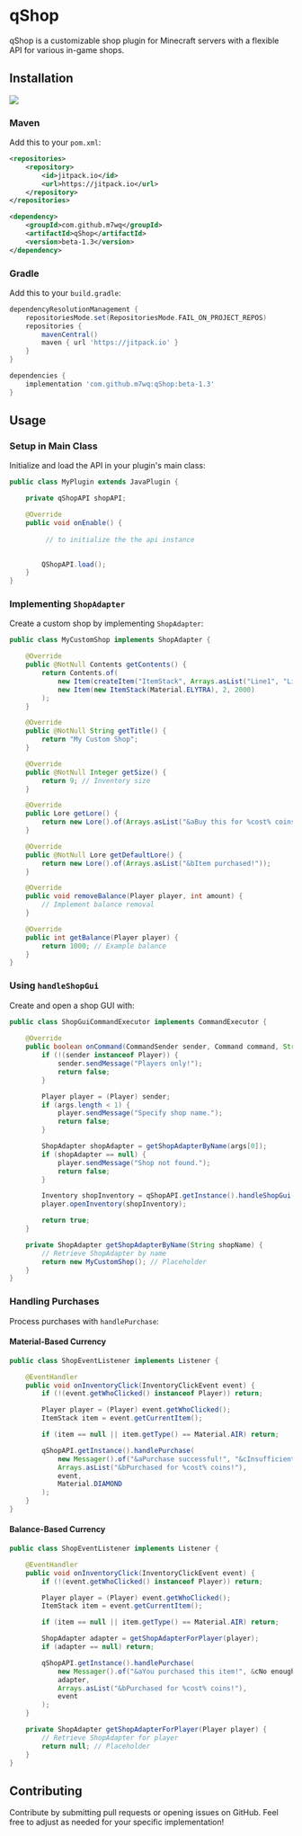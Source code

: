 
# qShop

qShop is a customizable shop plugin for Minecraft servers with a flexible API for various in-game shops.

## Installation

[![](https://jitpack.io/v/m7wq/qShop.svg)](https://jitpack.io/#m7wq/qShop)

### Maven

Add this to your `pom.xml`:

```xml
<repositories>
    <repository>
        <id>jitpack.io</id>
        <url>https://jitpack.io</url>
    </repository>
</repositories>

<dependency>
    <groupId>com.github.m7wq</groupId>
    <artifactId>qShop</artifactId>
    <version>beta-1.3</version>
</dependency>
```

### Gradle

Add this to your `build.gradle`:

```gradle
dependencyResolutionManagement {
    repositoriesMode.set(RepositoriesMode.FAIL_ON_PROJECT_REPOS)
    repositories {
        mavenCentral()
        maven { url 'https://jitpack.io' }
    }
}

dependencies {
    implementation 'com.github.m7wq:qShop:beta-1.3'
}
```

## Usage

### Setup in Main Class

Initialize and load the API in your plugin's main class:

```java
public class MyPlugin extends JavaPlugin {

    private qShopAPI shopAPI;

    @Override
    public void onEnable() {
        
         // to initialize the the api instance

        
        QShopAPI.load();
    }
}
```

### Implementing `ShopAdapter`

Create a custom shop by implementing `ShopAdapter`:

```java
public class MyCustomShop implements ShopAdapter {

    @Override
    public @NotNull Contents getContents() {
        return Contents.of(
            new Item(createItem("ItemStack", Arrays.asList("Line1", "Line2"), Material.DIAMOND), 0, 1000),
            new Item(new ItemStack(Material.ELYTRA), 2, 2000)
        );
    }

    @Override
    public @NotNull String getTitle() {
        return "My Custom Shop";
    }

    @Override
    public @NotNull Integer getSize() {
        return 9; // Inventory size
    }

    @Override
    public Lore getLore() {
        return new Lore().of(Arrays.asList("&aBuy this for %cost% coins!"));
    }

    @Override
    public @NotNull Lore getDefaultLore() {
        return new Lore().of(Arrays.asList("&bItem purchased!"));
    }

    @Override
    public void removeBalance(Player player, int amount) {
        // Implement balance removal
    }

    @Override
    public int getBalance(Player player) {
        return 1000; // Example balance
    }
}
```

### Using `handleShopGui`

Create and open a shop GUI with:

```java
public class ShopGuiCommandExecutor implements CommandExecutor {
    
    @Override
    public boolean onCommand(CommandSender sender, Command command, String label, String[] args) {
        if (!(sender instanceof Player)) {
            sender.sendMessage("Players only!");
            return false;
        }

        Player player = (Player) sender;
        if (args.length < 1) {
            player.sendMessage("Specify shop name.");
            return false;
        }

        ShopAdapter shopAdapter = getShopAdapterByName(args[0]);
        if (shopAdapter == null) {
            player.sendMessage("Shop not found.");
            return false;
        }

        Inventory shopInventory = qShopAPI.getInstance().handleShopGui(shopAdapter);
        player.openInventory(shopInventory);

        return true;
    }

    private ShopAdapter getShopAdapterByName(String shopName) {
        // Retrieve ShopAdapter by name
        return new MyCustomShop(); // Placeholder
    }
}
```

### Handling Purchases

Process purchases with `handlePurchase`:

#### Material-Based Currency

```java
public class ShopEventListener implements Listener {

    @EventHandler
    public void onInventoryClick(InventoryClickEvent event) {
        if (!(event.getWhoClicked() instanceof Player)) return;

        Player player = (Player) event.getWhoClicked();
        ItemStack item = event.getCurrentItem();

        if (item == null || item.getType() == Material.AIR) return;

        qShopAPI.getInstance().handlePurchase(
            new Messager().of("&aPurchase successful!", "&cInsufficient balance!")
            Arrays.asList("&bPurchased for %cost% coins!"),
            event,
            Material.DIAMOND
        );
    }
}
```

#### Balance-Based Currency

```java
public class ShopEventListener implements Listener {

    @EventHandler
    public void onInventoryClick(InventoryClickEvent event) {
        if (!(event.getWhoClicked() instanceof Player)) return;

        Player player = (Player) event.getWhoClicked();
        ItemStack item = event.getCurrentItem();

        if (item == null || item.getType() == Material.AIR) return;

        ShopAdapter adapter = getShopAdapterForPlayer(player);
        if (adapter == null) return;

        qShopAPI.getInstance().handlePurchase(
            new Messager().of("&aYou purchased this item!", &cNo enough balance!")
            adapter,
            Arrays.asList("&bPurchased for %cost% coins!"),
            event
        );
    }

    private ShopAdapter getShopAdapterForPlayer(Player player) {
        // Retrieve ShopAdapter for player
        return null; // Placeholder
    }
}
```

## Contributing

Contribute by submitting pull requests or opening issues on GitHub.
Feel free to adjust as needed for your specific implementation!
